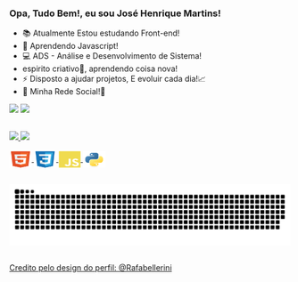### Opa, Tudo Bem!, eu sou José Henrique Martins!
- 📚 Atualmente Estou estudando Front-end!
- 🌱 Aprendendo Javascript!
- 💻 ADS - Análise e Desenvolvimento de Sistema!
- espirito criativo🧐, aprendendo coisa nova!
- ⚡ Disposto a ajudar projetos, E evoluir cada dia!📈
- 🎥 Minha Rede Social!📲
 <div>
  <a href="https://instagram.com/henrique_mart18" target="_blank"><img src="https://img.shields.io/badge/-Instagram-%23E4405F?style=for-the-badge&logo=instagram&logoColor=white" target="_blank"></a>
  <a href="https://www.linkedin.com/in/henriquemart/" target="_blank"><img src="https://img.shields.io/badge/-LinkedIn-%230077B5?style=for-the-badge&logo=linkedin&logoColor=white" target="_blank"></a>
  </div>

##

 <div>
  <a href="https://github.com/HenriqueMart">
  <img height="160em" src="https://github-readme-stats.vercel.app/api?username=HenriqueMart&show_icons=true&theme=dracula&include_all_commits=true&count_private=true"/>
  <img height="160em" src="https://github-readme-stats.vercel.app/api/top-langs/?username=HenriqueMart&layout=compact&langs_count=7&theme=dracula"/> 
 </div>
 
  <div style="display: inline_block"><br>
    <img align="center" alt="Henrique-HTML" height="30" width="40" src="https://raw.githubusercontent.com/devicons/devicon/master/icons/html5/html5-original.svg">
    <img align="center" alt="Henrique-CSS" height="30" width="40" src="https://raw.githubusercontent.com/devicons/devicon/master/icons/css3/css3-original.svg">
  <img align="center" alt="Henrique-Js" height="30" width="40" src="https://raw.githubusercontent.com/devicons/devicon/master/icons/javascript/javascript-plain.svg">    
  <img align="center" alt="Henrique-Python" height="30" width="40" src="https://raw.githubusercontent.com/devicons/devicon/master/icons/python/python-original.svg">
</div>
  
  ##

![Snake animation](https://github.com/henriquemart/henriquemart/blob/output/github-contribution-grid-snake.svg)
 
 ##
 <div>
<p><a href="https://github.com/rafaballerini" target="_blank"> Credito pelo design do perfil:  @Rafabellerini</a></p></div>
